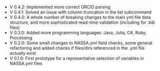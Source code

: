 - V 0.4.2: Implemented more correct ORCID parsing
- V 0.4.1: Solved an issue with column truncation in the list subcommand
- V 0.4.0: A whole number of breaking changes to the main yml file data structure, and more sophisticated read-time validation (including for .bib files)
- V 0.3.0: Added more programming languages: Java, Julia, C#, Ruby, Processing
- V 0.2.0: Some small changes to NASSA.yml field checks, some general refactoring and added checks if files/dirs referenced in the .yml file actually exist
- V 0.1.0: First prototype for a representative selection of variables in NASSA.yml files